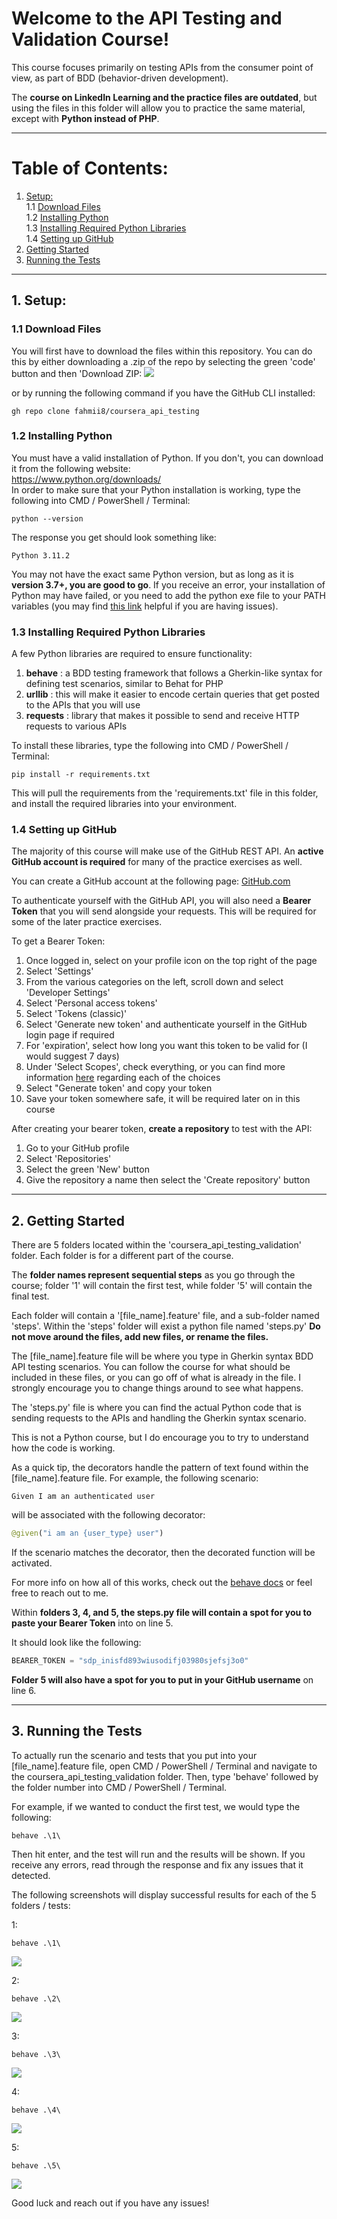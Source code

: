 # Welcome to the API Testing and Validation Course!

This course focuses primarily on testing APIs from the consumer point of view, as part of BDD (behavior-driven development). 

The __course on LinkedIn Learning and the practice files are outdated__, but using the files in this folder will allow you to practice the same material, except with __Python instead of PHP__.

---

# Table of Contents:
1. [Setup:](#1-setup)    
   1.1 [Download Files](#11-download-files)    
   1.2 [Installing Python](#12-installing-python)     
   1.3 [Installing Required Python Libraries](#13-installing-required-python-libraries)      
   1.4 [Setting up GitHub](#14-setting-up-github)    
2. [Getting Started](#2-getting-started)
3. [Running the Tests](#3-running-the-tests)

---


## 1. Setup:


### 1.1 Download Files

You will first have to download the files within this repository. You can do this by either downloading a .zip of the repo by selecting the green 'code' button and then 'Download ZIP:
![](images/get_files.png)

or by running the following command if you have the GitHub CLI installed:

```
gh repo clone fahmii8/coursera_api_testing
```


### 1.2 Installing Python

You must have a valid installation of Python. If you don't, you can download it from the following website:  
https://www.python.org/downloads/  
In order to make sure that your Python installation is working, type the following into CMD / PowerShell / Terminal:

```
python --version
```

The response you get should look something like:

```
Python 3.11.2
```

You may not have the exact same Python version, but as long as it is __version 3.7+, you are good to go__. If you receive an error, your installation of Python may have failed, or you need to add the python exe file to your PATH variables (you may find [this link](https://datatofish.com/add-python-to-windows-path/) helpful if you are having issues).

### 1.3 Installing Required Python Libraries

A few Python libraries are required to ensure functionality:

1. __behave__ : a BDD testing framework that follows a Gherkin-like syntax for defining test scenarios, similar to Behat for PHP
2. __urllib__ : this will make it easier to encode certain queries that get posted to the APIs that you will use
3. __requests__ : library that makes it possible to send and receive HTTP requests to various APIs

To install these libraries, type the following into CMD / PowerShell / Terminal:

```
pip install -r requirements.txt
```

This will pull the requirements from the 'requirements.txt' file in this folder, and install the required libraries into your environment. 

### 1.4 Setting up GitHub

The majority of this course will make use of the GitHub REST API. An __active GitHub account is required__ for many of the practice exercises as well. 

You can create a GitHub account at the following page: [GitHub.com](https://github.com)

To authenticate yourself with the GitHub API, you will also need a __Bearer Token__ that you will send alongside your requests. This will be required for some of the later practice exercises. 

To get a Bearer Token:

1. Once logged in, select on your profile icon on the top right of the page
2. Select 'Settings'
3. From the various categories on the left, scroll down and select 'Developer Settings'
4. Select 'Personal access tokens'
5. Select 'Tokens (classic)'
6. Select 'Generate new token' and authenticate yourself in the GitHub login page if required
7. For 'expiration', select how long you want this token to be valid for (I would suggest 7 days)
8. Under 'Select Scopes', check everything, or you can find more information [here](https://docs.github.com/en/authentication/keeping-your-account-and-data-secure/creating-a-personal-access-token) regarding each of the choices
9. Select "Generate token' and copy your token
10. Save your token somewhere safe, it will be required later on in this course

After creating your bearer token, __create a repository__ to test with the API:

1. Go to your GitHub profile
2. Select 'Repositories'
3. Select the green 'New' button
4. Give the repository a name then select the 'Create repository' button

---

## 2. Getting Started

There are 5 folders located within the 'coursera_api_testing_validation' folder. Each folder is for a different part of the course. 

The __folder names represent sequential steps__ as you go through the course; folder '1' will contain the first test, while folder '5' will contain the final test. 


Each folder will contain a '[file_name].feature' file, and a sub-folder named 'steps'. Within the 'steps' folder will exist a python file named 'steps.py' __Do not move around the files, add new files, or rename the files.__

The [file_name].feature file will be where you type in Gherkin syntax BDD API testing scenarios. You can follow the course for what should be included in these files, or you can go off of what is already in the file. I strongly encourage you to change things around to see what happens. 

The 'steps.py' file is where you can find the actual Python code that is sending requests to the APIs and handling the Gherkin syntax scenario. 

This is not a Python course, but I do encourage you to try to understand how the code is working. 

As a quick tip, the decorators handle the pattern of text found within the [file_name].feature file. 
For example, the following scenario:

`
Given I am an authenticated user
`

will be associated with the following decorator:

```py
@given("i am an {user_type} user")
```

If the scenario matches the decorator, then the decorated function will be activated. 

For more info on how all of this works, check out the [behave docs](https://behave.readthedocs.io/en/stable/) or feel free to reach out to me. 


Within __folders 3, 4, and 5, the steps.py file will contain a spot for you to paste your Bearer Token__ into on line 5. 

It should look like the following:

```py
BEARER_TOKEN = "sdp_inisfd893wiusodifj03980sjefsj3o0"
```

__Folder 5 will also have a spot for you to put in your GitHub username__ on line 6. 

---

## 3. Running the Tests

To actually run the scenario and tests that you put into your [file_name].feature file, open CMD / PowerShell / Terminal and navigate to the coursera_api_testing_validation folder. Then, type 'behave' followed by the folder number into CMD / PowerShell / Terminal. 

For example, if we wanted to conduct the first test, we would type the following:

```
behave .\1\
```

Then hit enter, and the test will run and the results will be shown. If you receive any errors, read through the response and fix any issues that it detected. 

The following screenshots will display successful results for each of the 5 folders / tests:

1:
```
behave .\1\
```
![](images/scenario_1.png)

2:
```
behave .\2\
```
![](images/scenario_2.png)

3:
```
behave .\3\
```
![](images/scenario_3.png)

4:
```
behave .\4\
```
![](images/scenario_4.png)

5:
```
behave .\5\
```
![](images/scenario_5.png)

Good luck and reach out if you have any issues!
